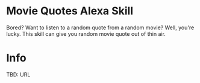 # Movie Quotes Alexa Skill
Bored? Want to listen to a random quote from a random movie? Well, you're lucky.  This skill can give you random movie quote out of thin air.

# Info

TBD: URL
